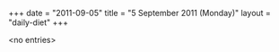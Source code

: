 +++
date = "2011-09-05"
title = "5 September 2011 (Monday)"
layout = "daily-diet"
+++


\<no entries\>

